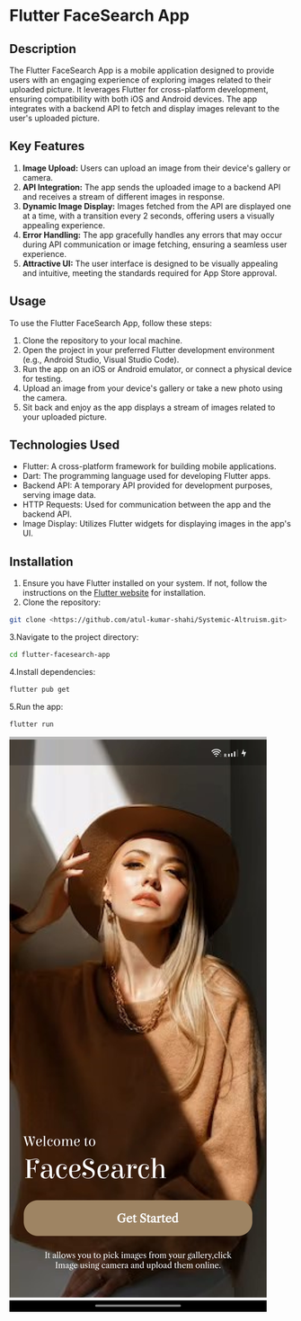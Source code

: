 # Flutter FaceSearch App

## Description

The Flutter FaceSearch App is a mobile application designed to provide users with an engaging experience of exploring images related to their uploaded picture. It leverages Flutter for cross-platform development, ensuring compatibility with both iOS and Android devices. The app integrates with a backend API to fetch and display images relevant to the user's uploaded picture.

## Key Features

1. **Image Upload:** Users can upload an image from their device's gallery or camera.
2. **API Integration:** The app sends the uploaded image to a backend API and receives a stream of different images in response.
3. **Dynamic Image Display:** Images fetched from the API are displayed one at a time, with a transition every 2 seconds, offering users a visually appealing experience.
4. **Error Handling:** The app gracefully handles any errors that may occur during API communication or image fetching, ensuring a seamless user experience.
5. **Attractive UI:** The user interface is designed to be visually appealing and intuitive, meeting the standards required for App Store approval.

## Usage

To use the Flutter FaceSearch App, follow these steps:

1. Clone the repository to your local machine.
2. Open the project in your preferred Flutter development environment (e.g., Android Studio, Visual Studio Code).
3. Run the app on an iOS or Android emulator, or connect a physical device for testing.
4. Upload an image from your device's gallery or take a new photo using the camera.
5. Sit back and enjoy as the app displays a stream of images related to your uploaded picture.

## Technologies Used

- Flutter: A cross-platform framework for building mobile applications.
- Dart: The programming language used for developing Flutter apps.
- Backend API: A temporary API provided for development purposes, serving image data.
- HTTP Requests: Used for communication between the app and the backend API.
- Image Display: Utilizes Flutter widgets for displaying images in the app's UI.

## Installation

1. Ensure you have Flutter installed on your system. If not, follow the instructions on the [Flutter website](https://flutter.dev/docs/get-started/install) for installation.
2. Clone the repository:

```bash
git clone <https://github.com/atul-kumar-shahi/Systemic-Altruism.git>
```
3.Navigate to the project directory:
```bash
cd flutter-facesearch-app
```
4.Install dependencies:
```bash
flutter pub get
```
5.Run the app:
```bash
flutter run
```

![Flutter website](https://github.com/atul-kumar-shahi/Systemic-Altruism/blob/main/assets/images/1.jpg)
